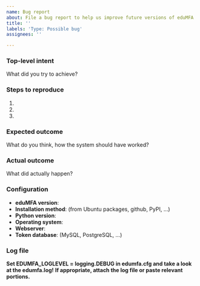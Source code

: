 ```yaml
---
name: Bug report
about: File a bug report to help us improve future versions of eduMFA
title: ''
labels: 'Type: Possible bug'
assignees: ''

---
```


<!--
Thank you for filing a bug within eduMFA. The more information you provide, the easier it is to identify the problem!

eduMFA is licensed under the AGPL and comes without warranty.
-->

### Top-level intent

What did you try to achieve?

### Steps to reproduce

1.
2.
3.

### Expected outcome

What do you think, how the system should have worked?

### Actual outcome

What did actually happen?

### Configuration

* **eduMFA version**:
* **Installation method**: (from Ubuntu packages, github, PyPI, ...)
* **Python version**:
* **Operating system**:
* **Webserver**:
* **Token database**: (MySQL, PostgreSQL, ...)

### Log file

**Set EDUMFA_LOGLEVEL = logging.DEBUG in edumfa.cfg and take a look at the edumfa.log!**
**If appropriate, attach the log file or paste relevant portions.**
